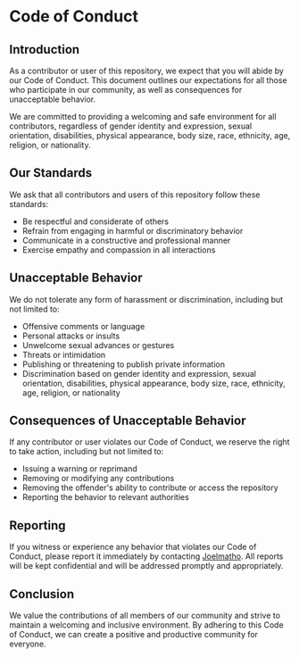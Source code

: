 # Code of Conduct

## Introduction

As a contributor or user of this repository, we expect that you will abide by our Code of Conduct. This document outlines our expectations for all those who participate in our community, as well as consequences for unacceptable behavior.

We are committed to providing a welcoming and safe environment for all contributors, regardless of gender identity and expression, sexual orientation, disabilities, physical appearance, body size, race, ethnicity, age, religion, or nationality.

## Our Standards

We ask that all contributors and users of this repository follow these standards:

- Be respectful and considerate of others
- Refrain from engaging in harmful or discriminatory behavior
- Communicate in a constructive and professional manner
- Exercise empathy and compassion in all interactions

## Unacceptable Behavior

We do not tolerate any form of harassment or discrimination, including but not limited to:

- Offensive comments or language
- Personal attacks or insults
- Unwelcome sexual advances or gestures
- Threats or intimidation
- Publishing or threatening to publish private information
- Discrimination based on gender identity and expression, sexual orientation, disabilities, physical appearance, body size, race, ethnicity, age, religion, or nationality

## Consequences of Unacceptable Behavior

If any contributor or user violates our Code of Conduct, we reserve the right to take action, including but not limited to:

- Issuing a warning or reprimand
- Removing or modifying any contributions
- Removing the offender's ability to contribute or access the repository
- Reporting the behavior to relevant authorities

## Reporting

If you witness or experience any behavior that violates our Code of Conduct, please report it immediately by contacting [Joelmatho](https://github.com/Joelmatho). All reports will be kept confidential and will be addressed promptly and appropriately.

## Conclusion

We value the contributions of all members of our community and strive to maintain a welcoming and inclusive environment. By adhering to this Code of Conduct, we can create a positive and productive community for everyone.
